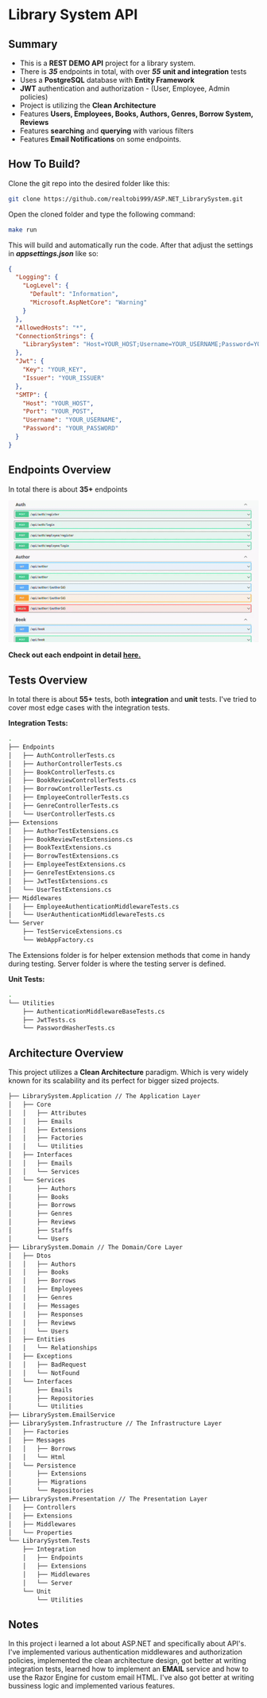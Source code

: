 # Library System API

## Summary

- This is a **REST DEMO API** project for a library system.
- There is ***35*** endpoints in total, with over ***55*** **unit and integration** tests
- Uses a **PostgreSQL** database with **Entity Framework**
- **JWT** authentication and authorization - (User, Employee, Admin policies)
- Project is utilizing the **Clean Architecture**
- Features **Users, Employees, Books, Authors, Genres, Borrow System, Reviews**
- Features **searching** and **querying** with various filters
- Features **Email Notifications** on some endpoints.

## How To Build?

Clone the git repo into the desired folder like this:

``` bash
git clone https://github.com/realtobi999/ASP.NET_LibrarySystem.git
```

Open the cloned folder and type the following command:

``` bash
make run
```

This will build and automatically run the code. After that adjust the settings in ***appsettings.json*** like so:

```json
{
  "Logging": {
    "LogLevel": {
      "Default": "Information",
      "Microsoft.AspNetCore": "Warning"
    }
  },
  "AllowedHosts": "*",
  "ConnectionStrings": {
    "LibrarySystem": "Host=YOUR_HOST;Username=YOUR_USERNAME;Password=YOUR_PASSWORD;Database=YOUR_DATABASE_NAME"
  },
  "Jwt": {
    "Key": "YOUR_KEY",
    "Issuer": "YOUR_ISSUER"
  },
  "SMTP": {
    "Host": "YOUR_HOST",
    "Port": "YOUR_POST",
    "Username": "YOUR_USERNAME",
    "Password": "YOUR_PASSWORD"
  }
}
```

## Endpoints Overview

In total there is about **35+** endpoints

![swagger.gif](swagger.gif)

**Check out each endpoint in detail [here.](endpoints.md)**

## Tests Overview

In total there is about **55+** tests, both **integration** and **unit** tests. I've tried to cover most edge cases with the integration tests.

**Integration Tests:**

``` bash
.
├── Endpoints
│   ├── AuthControllerTests.cs
│   ├── AuthorControllerTests.cs
│   ├── BookControllerTests.cs
│   ├── BookReviewControllerTests.cs
│   ├── BorrowControllerTests.cs
│   ├── EmployeeControllerTests.cs
│   ├── GenreControllerTests.cs
│   └── UserControllerTests.cs
├── Extensions 
│   ├── AuthorTestExtensions.cs
│   ├── BookReviewTestExtensions.cs
│   ├── BookTextExtensions.cs
│   ├── BorrowTestExtensions.cs
│   ├── EmployeeTestExtensions.cs
│   ├── GenreTestExtensions.cs
│   ├── JwtTestExtensions.cs
│   └── UserTestExtensions.cs
├── Middlewares
│   ├── EmployeeAuthenticationMiddlewareTests.cs
│   └── UserAuthenticationMiddlewareTests.cs
└── Server
    ├── TestServiceExtensions.cs
    └── WebAppFactory.cs
```

The Extensions folder is for helper extension methods that come in handy during testing. Server folder is where the testing server is defined.

**Unit Tests:**

```bash
.
└── Utilities
    ├── AuthenticationMiddlewareBaseTests.cs
    ├── JwtTests.cs
    └── PasswordHasherTests.cs
```

## Architecture Overview

This project utilizes a **Clean Architecture** paradigm. Which is very widely known for its scalability and its perfect for bigger sized projects.

```bash
├── LibrarySystem.Application // The Application Layer
│   ├── Core
│   │   ├── Attributes
│   │   ├── Emails
│   │   ├── Extensions
│   │   ├── Factories
│   │   └── Utilities
│   ├── Interfaces
│   │   ├── Emails
│   │   └── Services
│   └── Services
│       ├── Authors
│       ├── Books
│       ├── Borrows
│       ├── Genres
│       ├── Reviews
│       ├── Staffs
│       └── Users
├── LibrarySystem.Domain // The Domain/Core Layer
│   ├── Dtos
│   │   ├── Authors
│   │   ├── Books
│   │   ├── Borrows
│   │   ├── Employees
│   │   ├── Genres
│   │   ├── Messages
│   │   ├── Responses
│   │   ├── Reviews
│   │   └── Users
│   ├── Entities
│   │   └── Relationships
│   ├── Exceptions
│   │   ├── BadRequest
│   │   └── NotFound
│   └── Interfaces
│       ├── Emails
│       ├── Repositories
│       └── Utilities
├── LibrarySystem.EmailService
├── LibrarySystem.Infrastructure // The Infrastructure Layer
│   ├── Factories
│   ├── Messages
│   │   ├── Borrows
│   │   └── Html
│   └── Persistence
│       ├── Extensions
│       ├── Migrations
│       └── Repositories
├── LibrarySystem.Presentation // The Presentation Layer
│   ├── Controllers
│   ├── Extensions
│   ├── Middlewares
│   └── Properties
└── LibrarySystem.Tests
    ├── Integration
    │   ├── Endpoints
    │   ├── Extensions
    │   ├── Middlewares
    │   └── Server
    └── Unit
        └── Utilities
```

## Notes

In this project i learned a lot about ASP.NET and specifically about API's. I've implemented various authentication middlewares and authorization policies, implemented the clean architecture design, got better at writing integration tests, learned how to implement an **EMAIL** service and how to use the Razor Engine for custom email HTML. I've also got better at writing bussiness logic and implemented various features.
